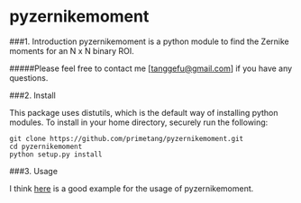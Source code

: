 pyzernikemoment
===============

###1. Introduction
pyzernikemoment is a python module to find the Zernike moments for an N x N binary ROI.

#####Please feel free to contact me [tanggefu@gmail.com] if you have any questions.

###2. Install

This package uses distutils, which is the default way of installing python modules. To install in your home directory, securely run the following:
```
git clone https://github.com/primetang/pyzernikemoment.git
cd pyzernikemoment
python setup.py install
```

###3. Usage

I think [here](https://github.com/primetang/pyzernikemoment/tree/master/example) is a good example for the usage of pyzernikemoment.

